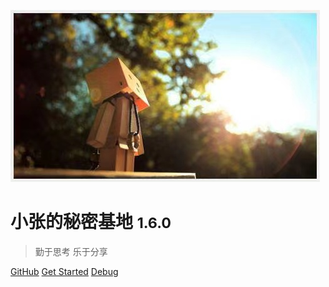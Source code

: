 <!-- _coverpage.md -->

![logo](logo.jpeg "Think about AI")

#  小张的秘密基地 <small>1.6.0</small>

> 勤于思考 乐于分享

<!-- - 简单、轻便 (压缩后 ~21kB)
- 无需生成 html 文件
- 众多主题 -->

[GitHub](https://github.com/xzorxz)
[Get Started](README)
[Debug](debug/Debug.md)
